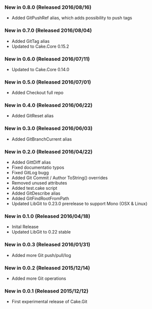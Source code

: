 ### New in 0.8.0 (Released 2016/08/16)
* Added GitPushRef alias, which adds possibility to push tags
### New in 0.7.0 (Released 2016/08/04)
* Added GitTag alias
* Updated to Cake.Core 0.15.2
### New in 0.6.0 (Released 2016/07/11)
* Updated to Cake.Core 0.14.0
### New in 0.5.0 (Released 2016/07/01)
* Added Checkout full repo
### New in 0.4.0 (Released 2016/06/22)
* Added GitReset alias
### New in 0.3.0 (Released 2016/06/03)
* Added GitBranchCurrent alias
### New in 0.2.0 (Released 2016/04/22)
* Added GittDiff alias
* Fixed documentatio typos
* Fixed GitLog bugg
* Added Git Commit / Author ToString() overrides
* Removed unused attributes
* Added test.cake script
* Added GitDescribe alias
* Added GitFindRootFromPath
* Updated LibGit to 0.23.0 prerelease to support Mono (OSX & Linux)
### New in 0.1.0 (Released 2016/04/18)
* Inital Release
* Updated LibGit to 0.22 stable
### New in 0.0.3 (Released 2016/01/31)
* Added more Git push/pull/log
### New in 0.0.2 (Released 2015/12/14)
* Added more Git operations
### New in 0.0.1 (Released 2015/12/12)
* First experimental release of Cake.Git
